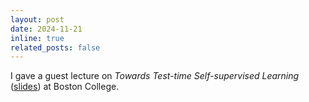 ```yaml
---
layout: post
date: 2024-11-21
inline: true
related_posts: false
---
```


I gave a guest lecture on *Towards Test-time Self-supervised Learning* ([slides](assets/pdf/TT-SSL-talk-Nov2024.pdf)) at Boston College.